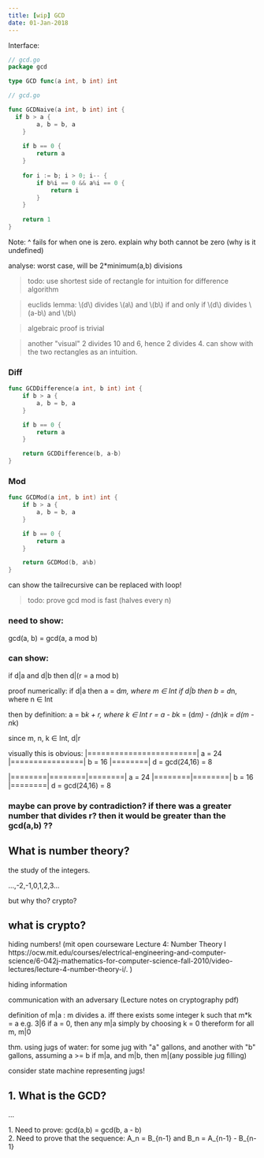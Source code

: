 ```yaml
---
title: [wip] GCD
date: 01-Jan-2018
---
```



Interface:
```go
// gcd.go
package gcd

type GCD func(a int, b int) int
```

```go
// gcd.go

func GCDNaive(a int, b int) int {
  if b > a {
  		a, b = b, a
  	}
  
  	if b == 0 {
  		return a
  	}
  
  	for i := b; i > 0; i-- {
  		if b%i == 0 && a%i == 0 {
  			return i
  		}
  	}
  
  	return 1
}
```
Note: ^ fails for when one is zero. explain why both cannot be zero (why is it undefined)

analyse: worst case, will be 2*minimum(a,b) divisions
> todo: use shortest side of rectangle for intuition for difference algorithm


> euclids lemma: \\(d\\) divides \\(a\\) and \\(b\\) if and only if \\(d\\) divides \\(a-b\\) and \\(b\\)

> algebraic proof is trivial

> another "visual" 2 divides 10 and 6, hence 2 divides 4. can show with the two rectangles as an intuition.

### Diff

```go
func GCDDifference(a int, b int) int {
	if b > a {
		a, b = b, a
	}

	if b == 0 {
		return a
	}

	return GCDDifference(b, a-b)
}
```

### Mod

```go
func GCDMod(a int, b int) int {
	if b > a {
		a, b = b, a
	}

	if b == 0 {
		return a
	}

	return GCDMod(b, a%b)
}
```

can show the tailrecursive can be replaced with loop!

> todo: prove gcd mod is fast (halves every n)

### need to show:
gcd(a, b) = gcd(a, a mod b)

### can show:
if 
  d|a and d|b 
then
  d|(r = a mod b)

proof numerically:
if d|a then a = d*m, where m ∈ Int
if d|b then b = d*n, where n ∈ Int

then by definition:
a = b*k + r, where k ∈ Int
r = a - b*k
  = (d*m) - (d*n)*k
  = d(m - n*k)

since m, n, k ∈ Int, d|r

visually this is obvious:
|========================| a = 24
|================| b = 16
|========| d = gcd(24,16) = 8

|========|========|========| a = 24
|========|========| b = 16
|========| d = gcd(24,16) = 8


### maybe can prove by contradiction? if there was a greater number that divides r? then it would be greater than the gcd(a,b) ??

<article>
  <h2>What is number theory?</h2>
  <p>the study of the integers.</p>
  <p>...,-2,-1,0,1,2,3...</p>
  <p>but why tho? crypto?</p>
</article>
<article>
  <h2>what is crypto?</h2>
  <p>hiding numbers! (mit open courseware Lecture 4: Number Theory I https://ocw.mit.edu/courses/electrical-engineering-and-computer-science/6-042j-mathematics-for-computer-science-fall-2010/video-lectures/lecture-4-number-theory-i/. )</p>
  <p>hiding information</p>
  <p>communication with an adversary (Lecture notes on cryptography pdf)</p>
</article>

definition of m|a
: m divides a. iff there exists some integer k such that m*k = a
e.g. 3|6
if a = 0, then any m|a simply by choosing k = 0
thereform for all m, m|0

thm. using jugs of water:
for some jug with "a" gallons, and another with "b" gallons, assuming a >= b
if m|a, and m|b, then m|(any possible jug filling)

consider state machine representing jugs!
<article>
  <h2>1. What is the GCD?</h2>
  <p>...</p>
</article>

<article>

</article>
1. Need to prove: gcd(a,b) = gcd(b, a - b)<br>
2. Need to prove that the sequence:
A_n = B_{n-1}
and
B_n = A_{n-1} - B_{n-1}
